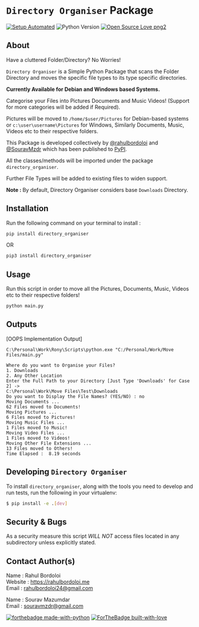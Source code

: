 # `Directory Organiser` Package

[![Setup Automated](https://img.shields.io/badge/setup-automated-blue?logo=gitpod)](https://gitpod.io/from-referrer/)
![Python Version](https://img.shields.io/badge/python-3.x-brightgreen.svg)
[![Open Source Love png2](https://badges.frapsoft.com/os/v2/open-source.png?v=103)](https://github.com/ellerbrock/open-source-badges/)

## About

Have a cluttered Folder/Directory? No Worries!

`Directory Organiser` is a Simple Python Package that scans the Folder Directory and moves the specific file types to its type specific directories.

<b> Currently Available for Debian and Windows based Systems. </b>

Categorise your Files into Pictures Documents and Music Videos! (Support for more categories will be added if Required).

Pictures will be moved to `/home/$user/Pictures` for Debian-based systems or `c:\user\username\Pictures` for Windows, Similarly Documents, Music, Videos etc to their respective folders.

This Package is developed collectively by [@rahulbordoloi](https://github.com/rahulbordoloi) and [@SouravMzdr](https://github.com/SouravMzdr) which has been published to [PyPI]().

All the classes/methods will be imported under the package `directory_organiser`.

Further File Types will be added to existing files to widen support.

<b>Note : </b>By default, Directory Organiser considers base `Downloads` Directory.

## Installation

Run the following command on your terminal to install : 

```python
pip install directory_organiser
```
OR

```python
pip3 install directory_organiser
```

## Usage

Run this script in order to move all the Pictures, Documents, Music, Videos etc to their respective folders!

```python
python main.py
```

## Outputs

[OOPS Implementation Output]
```
C:\Personal\Work\Rony\Scripts\python.exe "C:/Personal/Work/Move Files/main.py"

Where do you want to Organise your Files?
1. Downloads
2. Any Other Location
Enter the Full Path to your Directory [Just Type 'Downloads' for Case 2] ->
C:\Personal\Work\Move Files\Test\Downloads
Do you want to Display the File Names? (YES/NO) : no
Moving Documents ...
62 Files moved to Documents!
Moving Pictures ...
6 Files moved to Pictures!
Moving Music Files ...
1 Files moved to Music!
Moving Video Files ...
1 Files moved to Videos!
Moving Other File Extensions ...
13 Files moved to Others!
Time Elapsed :  8.19 seconds
```

## Developing `Directory Organiser`

To install `directory_organiser`, along with the tools you need to develop and run tests, run the following in your virtualenv:

```bash
$ pip install -e .[dev]
```

## Security & Bugs

As a security measure this script *WILL NOT* access files located in any subdirectory unless explicitly stated.
<!--
__Known bugs__ : <br>
Ignores files if extension is not in lowercase standard encoding.
-->
## Contact Author(s)

Name : Rahul Bordoloi <br>
Website : https://rahulbordoloi.me <br>
Email : rahulbordoloi24@gmail.com <br>

Name : Sourav Mazumdar <br>
Email : souravmzdr@gmail.com <br>

[![forthebadge made-with-python](http://ForTheBadge.com/images/badges/made-with-python.svg)](https://www.python.org/)
[![ForTheBadge built-with-love](http://ForTheBadge.com/images/badges/built-with-love.svg)](https://github.com/rahulbordoloi/)

